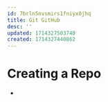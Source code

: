 ```yaml
---
id: 7brln5nvsmirs1fniyx0jhq
title: Git GitHub
desc: ''
updated: 1714327503740
created: 1714327440862
---
```

# Creating a Repo
- 